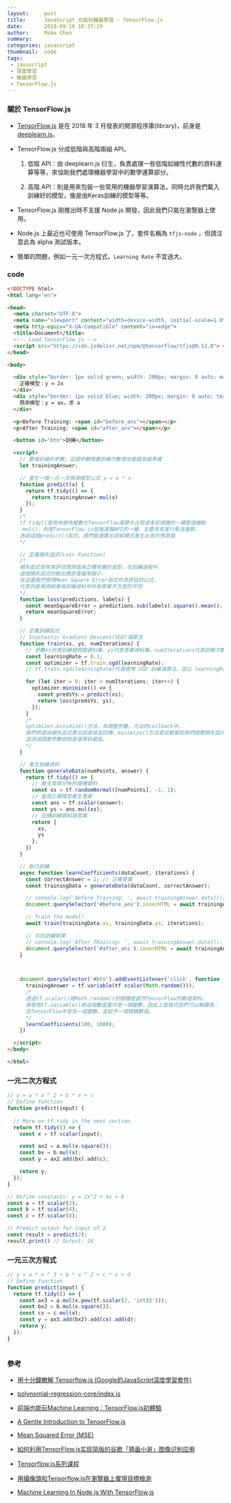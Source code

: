 ```yaml
---
layout:     post
title:      JavaScript 也能玩機器學習 - TensorFlow.js
date:       2018-09-19 10:37:19
author:     Mike Chen
summary:    
categories: javascript
thumbnail:  code
tags:
 - javascript
 - 深度學習
 - 機器學習
 - TensorFlow.js
---
```


### 關於 TensorFlow.js

* [TensorFlow.js](https://js.tensorflow.org/) 是在 2018 年 3 月發表的開源程序庫(library)，前身是 [deeplearn.js](https://twitter.com/deeplearnjs)。

* TensorFlow.js 分成低階與高階兩組 API。
  1. 低階 API：由 deeplearn.js 衍生，負責處理一些低階如線性代數的資料運算等等，來協助我們處理機器學習中的數學運算部分。

  2. 高階 API：則是用來包裝一些常用的機器學習演算法，同時允許我們載入訓練好的模型，像是由Keras訓練的模型等等。

* TensorFlow.js 剛推出時不支援 Node.js 開發，因此我們只能在瀏覽器上使用。

* Node.js 上最近也可使用 TensorFlow.js 了，套件名稱為 `tfjs-node` ，但請注意此為 alpha 測試版本。

* 簡單的問題，例如一元一次方程式，`Learning Rate` 不宜過大。

### code

```html
<!DOCTYPE html>
<html lang="en">

<head>
  <meta charset="UTF-8">
  <meta name="viewport" content="width=device-width, initial-scale=1.0">
  <meta http-equiv="X-UA-Compatible" content="ie=edge">
  <title>Document</title>
  <!-- Load TensorFlow.js -->
  <script src="https://cdn.jsdelivr.net/npm/@tensorflow/tfjs@0.13.0"> </script>
</head>

<body>

  <div style="border: 1px solid green; width: 200px; margin: 0 auto; margin-bottom: 10px; text-align: center;">
    正確模型：y = 2x
  </div>
  <div style="border: 1px solid blue; width: 200px; margin: 0 auto; text-align: center;">
    預測模型：y = ax，求 a
  </div>

  <p>Before Training: <span id="before_ans"></span></p>
  <p>After Training: <span id="after_ans"></span></p>

  <button id="btn">訓練</button>

  <script>
    // 要被訓練的參數，這個參數隨著訓練次數增加會越來越準確
    let trainingAnswer;

    // 產生一個一元一次預測模型公式 y = a * x
    function predict(x) {
      return tf.tidy(() => {
        return trainingAnswer.mul(x)
      });
    }
    /*
    tf.tidy()是用來避免變數在TensorFlow運算中占用過多記憶體的一種管理機制
    .mul()，則是TensorFlow.js低階運算API的一種，主要用來進行乘法運算。
    透過這個predict()函式，我們能運算出目前模式產生出來的預測值
    */

    // 定義損失函式(Loss Function)
    /*
    損失函式是用來評估預測值與正確地案的差距，在訓練過程中，
    這個損失函式的輸出應該會越來越小，
    在這邊我們使用Mean Square Error函式作為評估的公式，
    代表的是預測結果與訓練資料中所有答案平方差的平均
    */
    function loss(predictions, labels) {
      const meanSquareError = predictions.sub(labels).square().mean();
      return meanSquareError;
    }

    // 定義訓練函式
    // Stochastic Gradient Descent(SGD)演算法
    function train(xs, ys, numIterations) {
      // 參數xs代表訓練用問題資料集，ys代表答案資料集，numIterations代表訓練次數
      const learningRate = 0.1;
      const optimizer = tf.train.sgd(learningRate);
      // tf.train.sgd(learningRate)代表使用 SGD 訓練演算法，並以 learningRate 的學習率進行訓練。

      for (let iter = 0; iter < numIterations; iter++) {
        optimizer.minimize(() => {
          const predsYs = predict(xs);
          return loss(predsYs, ys);
        });
      }
      /* 
      optimizer.minimize()方法，來調整參數，方法的callback中，
      我們將透過損失函式算出誤差值並回傳，minimize()方法會自動幫助我們調整損失函式中關聯到的參數，
      並透過調整參數把誤差值降到最低。
      */
    }

    // 產生訓練資料
    function generateData(numPoints, answer) {
      return tf.tidy(() => {
        // 產生常態分佈的隨機資料
        const xs = tf.randomNormal([numPoints], -1, 1);
        // 套用正確模型產生答案
        const ans = tf.scalar(answer);
        const ys = ans.mul(xs);
        // 回傳訓練資料與答案
        return {
          xs,
          ys
        };
      })
    }

    // 執行訓練
    async function learnCoefficients(dataCount, iterations) {
      const correctAnswer = 2; // 正確答案
      const trainingData = generateData(dataCount, correctAnswer);

      // console.log('Before Training: ', await trainingAnswer.data());
      document.querySelector('#before_ans').innerHTML = await trainingAnswer.data();

      // Train the model!
      await train(trainingData.xs, trainingData.ys, iterations);

      // 印出訓練結果
      // console.log('After TRaining: ', await trainingAnswer.data());
      document.querySelector('#after_ans').innerHTML = await trainingAnswer.data();
    }



    document.querySelector('#btn').addEventListener('click', function () {
      trainingAnswer = tf.variable(tf.scalar(Math.random()));
      /*
      透過tf.scalar()將Math.random()的隨機值當作TensorFlow的數值資料，
      再使用tf.variable()將這個數值當作是一個變數，因此上面程式我們可以解讀為：
      在TensorFlow中宣告一個變數，並給予一個隨機數值。
      */
      learnCoefficients(100, 1000);
    })

  </script>
</body>

</html>
```


### 一元二次方程式

```js
// y = a * x ^ 2 + b * x + c
// Define function
function predict(input) {
  
  // More on tf.tidy in the next section
  return tf.tidy(() => {
    const x = tf.scalar(input);

    const ax2 = a.mul(x.square());
    const bx = b.mul(x);
    const y = ax2.add(bx).add(c);

    return y;
  });
}

// Define constants: y = 2x^2 + 4x + 8
const a = tf.scalar(2);
const b = tf.scalar(4);
const c = tf.scalar(8);

// Predict output for input of 2
const result = predict(2);
result.print() // Output: 24

```


### 一元三次方程式

```js
// y = a * x ^ 3 + b * x ^ 2 + c * x + d
// Define function
function predict(input) {
  return tf.tidy(() => {
    const ax3 = a.mul(x.pow(tf.scalar(3, 'int32')));
    const bx2 = b.mul(x.square());
    const cx = c.mul(x);
    const y = ax3.add(bx2).add(cx).add(d);
    return y;
  });
}



```

### 參考

* [用十分鐘瞭解 Tensorflow.js (Google的JavaScript深度學習套件)](https://www.slideshare.net/ccckmit/tensorflowjs-googlejavascript)

* [polynomial-regression-core/index.js](https://github.com/tensorflow/tfjs-examples/blob/master/polynomial-regression-core/index.js)

* [前端也能玩Machine Learning：TensorFlow.js初體驗](https://wellwind.idv.tw/blog/2018/04/07/tensorflow-js-basic/)

* [A Gentle Introduction to TensorFlow.js](https://medium.com/tensorflow/a-gentle-introduction-to-tensorflow-js-dba2e5257702)

* [Mean Squared Error (MSE)](https://developers.google.com/machine-learning/glossary/#MSE)

* [如何利用TensorFlow.js实现简版的谷歌「猜画小哥」图像识别应用](http://www.techug.com/post/tensorflow-js-ai-you-paint-i-guess.html)

* [Tensorflow.js系列课程](https://www.youtube.com/watch?v=Qt3ZABW5lD0&list=PLRqwX-V7Uu6YIeVA3dNxbR9PYj4wV31oQ)

* [用攝像頭和Tensorflow.js在瀏覽器上實現目標檢測](https://hk.saowen.com/a/ff4809f079475ff7c6beb653b63061fa000ced08be2b46b72d6c009004e0b94b)

* [Machine Learning In Node.js With TensorFlow.js](https://hk.saowen.com/a/d79c2e029bd7ccbb9519239c7f179d145d87b6d1cfd6c3080c49d9fbcc975e0c)